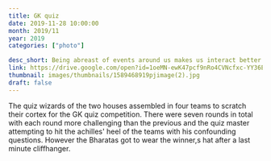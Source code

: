 ```yaml
---
title: GK quiz
date: 2019-11-28 10:00:00
month: 2019/11
year: 2019
categories: ["photo"]

desc_short: Being abreast of events around us makes us interact better with the world. More than being a  mere trivia quiz, the G.K quiz was a real test to gray matter. 
link: https://drive.google.com/open?id=1oeMN-ewK47pcf9nRo4CVNcfxc-YY36EI
thumbnail: images/thumbnails/1589468919pjimage(2).jpg
draft: false
---
```


The quiz wizards of the two houses assembled in four teams to scratch their cortex for the GK quiz competition. There were seven rounds in total with each round more challenging than the previous and the quiz master attempting to hit the achilles' heel of the teams with his confounding questions. However the Bharatas got to wear the winner,s hat after a last minute cliffhanger.
